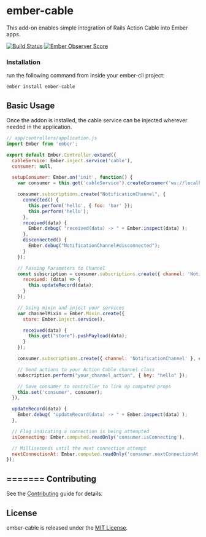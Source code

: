 # ember-cable

This add-on enables simple integration of Rails Action Cable into Ember apps.

[![Build Status](https://travis-ci.org/algonauti/ember-cable.svg?branch=master)](https://travis-ci.org/algonauti/ember-cable)
[![Ember Observer Score](https://emberobserver.com/badges/ember-cable.svg)](https://emberobserver.com/addons/ember-cable)

### Installation
run the following command from inside your ember-cli project:

    ember install ember-cable

## Basic Usage

Once the addon is installed, the cable service can be injected wherever
needed in the application.

```js
// app/controllers/application.js
import Ember from 'ember';

export default Ember.Controller.extend({
  cableService: Ember.inject.service('cable'),
  consumer: null,

  setupConsumer: Ember.on('init', function() {
    var consumer = this.get('cableService').createConsumer('ws://localhost:4200/cable');

    consumer.subscriptions.create("NotificationChannel", {
      connected() {
        this.perform('hello', { foo: 'bar' });
        this.perform('hello');
      },
      received(data) {
        Ember.debug( "received(data) -> " + Ember.inspect(data) );
      },
      disconnected() {
        Ember.debug("NotificationChannel#disconnected");
      }
    });

    // Passing Parameters to Channel
    const subscription = consumer.subscriptions.create({ channel: 'NotificationChannel', room: 'Best Room' }, {
      received: (data) => {
        this.updateRecord(data);
      }
    });

    // Using mixin and inject your services
    var channelMixin = Ember.Mixin.create({
      store: Ember.inject.service(),

      received(data) {
        this.get("store").pushPayload(data);
      }
    });

    consumer.subscriptions.create({ channel: 'NotificationChannel' }, channelMixin);

    // Send actions to your Action Cable channel class
    subscription.perform("your_channel_action", { hey: "hello" });

    // Save consumer to controller to link up computed props
    this.set('consumer', consumer);
  }),

  updateRecord(data) {
    Ember.debug( "updateRecord(data) -> " + Ember.inspect(data) );
  },

  // Flag indicating a connection is being attempted
  isConnecting: Ember.computed.readOnly('consumer.isConnecting'),

  // Milliseconds until the next connection attempt
  nextConnectionAt: Ember.computed.readOnly('consumer.nextConnectionAt'),
});

```

=======
Contributing
------------------------------------------------------------------------------

See the [Contributing](CONTRIBUTING.md) guide for details.


License
------------------------------------------------------------------------------

ember-cable is released under the [MIT License](http://www.opensource.org/licenses/MIT).
